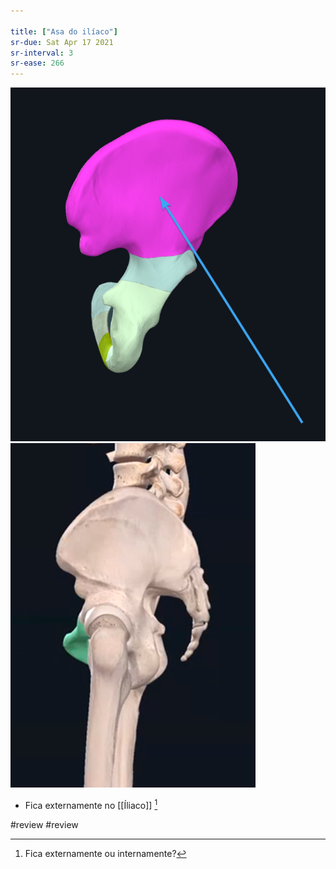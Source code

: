```yaml
---

title: ["Asa do ilíaco"]
sr-due: Sat Apr 17 2021
sr-interval: 3
sr-ease: 266
---
```


![Pasted image 20210414132018.png](Pasted%20image%2020210414132018.png)
![Pasted image 20210414132127.png](Pasted%20image%2020210414132127.png)
+ Fica externamente no [[Íliaco]] [^485270]

[^485270]: Fica externamente ou internamente?

#review 
#review 
